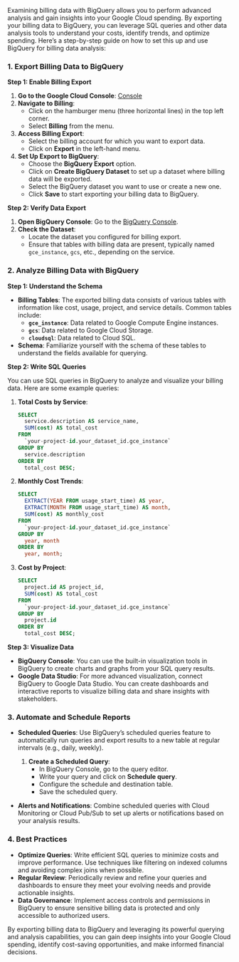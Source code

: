 Examining billing data with BigQuery allows you to perform advanced analysis and gain insights into your Google Cloud spending. By exporting your billing data to BigQuery, you can leverage SQL queries and other data analysis tools to understand your costs, identify trends, and optimize spending. Here’s a step-by-step guide on how to set this up and use BigQuery for billing data analysis:

### **1. Export Billing Data to BigQuery**

**Step 1: Enable Billing Export**

1. **Go to the Google Cloud Console**: [Console](https://console.cloud.google.com/)
2. **Navigate to Billing**:
   - Click on the hamburger menu (three horizontal lines) in the top left corner.
   - Select **Billing** from the menu.
3. **Access Billing Export**:
   - Select the billing account for which you want to export data.
   - Click on **Export** in the left-hand menu.
4. **Set Up Export to BigQuery**:
   - Choose the **BigQuery Export** option.
   - Click on **Create BigQuery Dataset** to set up a dataset where billing data will be exported.
   - Select the BigQuery dataset you want to use or create a new one.
   - Click **Save** to start exporting your billing data to BigQuery.

**Step 2: Verify Data Export**

1. **Open BigQuery Console**: Go to the [BigQuery Console](https://console.cloud.google.com/bigquery).
2. **Check the Dataset**:
   - Locate the dataset you configured for billing export.
   - Ensure that tables with billing data are present, typically named `gce_instance`, `gcs`, etc., depending on the service.

### **2. Analyze Billing Data with BigQuery**

**Step 1: Understand the Schema**

- **Billing Tables**: The exported billing data consists of various tables with information like cost, usage, project, and service details. Common tables include:
  - **`gce_instance`**: Data related to Google Compute Engine instances.
  - **`gcs`**: Data related to Google Cloud Storage.
  - **`cloudsql`**: Data related to Cloud SQL.
- **Schema**: Familiarize yourself with the schema of these tables to understand the fields available for querying. 

**Step 2: Write SQL Queries**

You can use SQL queries in BigQuery to analyze and visualize your billing data. Here are some example queries:

1. **Total Costs by Service**:
   ```sql
   SELECT
     service.description AS service_name,
     SUM(cost) AS total_cost
   FROM
     `your-project-id.your_dataset_id.gce_instance`
   GROUP BY
     service.description
   ORDER BY
     total_cost DESC;
   ```

2. **Monthly Cost Trends**:
   ```sql
   SELECT
     EXTRACT(YEAR FROM usage_start_time) AS year,
     EXTRACT(MONTH FROM usage_start_time) AS month,
     SUM(cost) AS monthly_cost
   FROM
     `your-project-id.your_dataset_id.gce_instance`
   GROUP BY
     year, month
   ORDER BY
     year, month;
   ```

3. **Cost by Project**:
   ```sql
   SELECT
     project.id AS project_id,
     SUM(cost) AS total_cost
   FROM
     `your-project-id.your_dataset_id.gce_instance`
   GROUP BY
     project.id
   ORDER BY
     total_cost DESC;
   ```

**Step 3: Visualize Data**

- **BigQuery Console**: You can use the built-in visualization tools in BigQuery to create charts and graphs from your SQL query results.
- **Google Data Studio**: For more advanced visualization, connect BigQuery to Google Data Studio. You can create dashboards and interactive reports to visualize billing data and share insights with stakeholders.

### **3. Automate and Schedule Reports**

- **Scheduled Queries**: Use BigQuery’s scheduled queries feature to automatically run queries and export results to a new table at regular intervals (e.g., daily, weekly).
  1. **Create a Scheduled Query**:
     - In BigQuery Console, go to the query editor.
     - Write your query and click on **Schedule query**.
     - Configure the schedule and destination table.
     - Save the scheduled query.

- **Alerts and Notifications**: Combine scheduled queries with Cloud Monitoring or Cloud Pub/Sub to set up alerts or notifications based on your analysis results.

### **4. Best Practices**

- **Optimize Queries**: Write efficient SQL queries to minimize costs and improve performance. Use techniques like filtering on indexed columns and avoiding complex joins when possible.
- **Regular Review**: Periodically review and refine your queries and dashboards to ensure they meet your evolving needs and provide actionable insights.
- **Data Governance**: Implement access controls and permissions in BigQuery to ensure sensitive billing data is protected and only accessible to authorized users.

By exporting billing data to BigQuery and leveraging its powerful querying and analysis capabilities, you can gain deep insights into your Google Cloud spending, identify cost-saving opportunities, and make informed financial decisions.